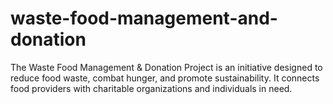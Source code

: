 # waste-food-management-and-donation
The Waste Food Management &amp; Donation Project is an initiative designed to reduce food waste, combat hunger, and promote sustainability. It connects food providers with charitable organizations and individuals in need. 
